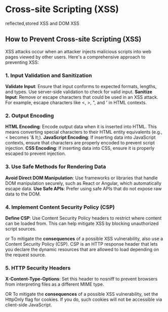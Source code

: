 # Cross-site Scripting (XSS)

reflected,stored XSS and DOM XSS

## How to Prevent Cross-site Scripting (XSS) 
 XSS attacks occur when an attacker injects malicious scripts into web pages viewed by other users. Here's a comprehensive approach to preventing XSS:

### 1. Input Validation and Sanitization
**Validate Input**: Ensure that input conforms to expected formats, lengths, and types. Use server-side validation to check for valid input.
**Sanitize Input**: Remove or escape characters that could be used in an XSS attack. For example, escape characters like <, >, ", and ' in HTML contexts.
### 2. Output Encoding
**HTML Encoding**: Encode output data when it is inserted into HTML. This means converting special characters to their HTML entity equivalents (e.g., < becomes '& lt;).
**JavaScript Encoding**: If inserting data into JavaScript contexts, ensure that characters are properly encoded to prevent script injection.
**CSS Encoding**: If inserting data into CSS, ensure it is properly escaped to prevent injection.
### 3. Use Safe Methods for Rendering Data
**Avoid Direct DOM Manipulation**: Use frameworks or libraries that handle DOM manipulation securely, such as React or Angular, which automatically escape data.
**Use Safe APIs**: Prefer using safe APIs that do not expose raw data to the DOM.
### 4. Implement Content Security Policy (CSP)
**Define CSP**: Use Content Security Policy headers to restrict where content can be loaded from. This can help mitigate XSS by blocking unauthorized script sources.

or To mitigate the **consequences** of a possible XSS vulnerability, also use a Content Security Policy (CSP). CSP is an HTTP response header that lets you declare the dynamic resources that are allowed to load depending on the request source.
### 5. HTTP Security Headers
**X-Content-Type-Options**: Set this header to nosniff to prevent browsers from interpreting files as a different MIME type.

OR To mitigate the **consequences** of a possible XSS vulnerability, set the HttpOnly flag for cookies. If you do, such cookies will not be accessible 
via client-side JavaScript.
